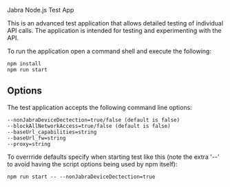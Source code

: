 Jabra Node.js Test App

This is an advanced test application that allows detailed testing of individual API calls. The application
is intended for testing and experimenting with the API.

To run the application open a command shell and execute the following:

```
npm install
npm run start
```

## Options

The test application accepts the following command line options:
```
--nonJabraDeviceDectection=true/false (default is false)
--blockAllNetworkAccess=true/false (default is false)
--baseUrl_capabilities=string
--baseUrl_fw=string
--proxy=string
```

To overrride defaults specify when starting test like this (note the extra '--' to avoid having
the script options being used by npm itself):
```
npm run start -- --nonJabraDeviceDectection=true
```
